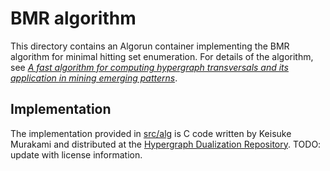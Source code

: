 # BMR algorithm
This directory contains an Algorun container implementing the BMR algorithm for minimal hitting set enumeration.
For details of the algorithm, see [_A fast algorithm for computing hypergraph transversals and its application in mining emerging patterns_](//doi.org/10.1109/ICDM.2003.1250958).

## Implementation
The implementation provided in [src/alg](src/alg) is C code written by Keisuke Murakami and distributed at the [Hypergraph Dualization Repository](//research.nii.ac.jp/~uno/dualization.html).
TODO: update with license information.

